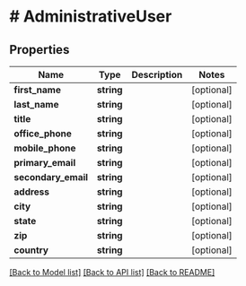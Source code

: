 # # AdministrativeUser

## Properties

Name | Type | Description | Notes
------------ | ------------- | ------------- | -------------
**first_name** | **string** |  | [optional]
**last_name** | **string** |  | [optional]
**title** | **string** |  | [optional]
**office_phone** | **string** |  | [optional]
**mobile_phone** | **string** |  | [optional]
**primary_email** | **string** |  | [optional]
**secondary_email** | **string** |  | [optional]
**address** | **string** |  | [optional]
**city** | **string** |  | [optional]
**state** | **string** |  | [optional]
**zip** | **string** |  | [optional]
**country** | **string** |  | [optional]

[[Back to Model list]](../../README.md#models) [[Back to API list]](../../README.md#endpoints) [[Back to README]](../../README.md)
